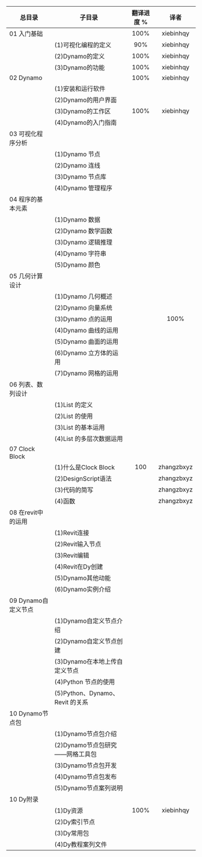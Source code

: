 | 总目录        | 子目录        | 翻译进度 %  | 译者 |
| ------------- |-------------|:-----:|:-----:|
|01 入门基础    ||100%|xiebinhqy
||(1)可视化编程的定义|90%|xiebinhqy
||(2)Dynamo的定义|100%|xiebinhqy
||(3)Dynamo的功能|100%|xiebinhqy
|02 Dynamo||100%|xiebinhqy
||(1)安装和运行软件||
||(2)Dynamo的用户界面||
||(3)Dynamo的工作区|100%|xiebinhqy
||(4)Dynamo的入门指南||
|03 可视化程序分析|||
||(1)Dynamo 节点||
||(2)Dynamo 连线||
||(3)Dynamo 节点库||
||(4)Dynamo 管理程序||
|04 程序的基本元素|||
||(1)Dynamo 数据||
||(2)Dynamo 数学函数||
||(3)Dynamo 逻辑推理||
||(4)Dynamo 字符串||
||(5)Dynamo 颜色||
|05 几何计算设计|||
||(1)Dynamo 几何概述||
||(2)Dynamo 向量系统||
||(3)Dynamo 点的运用||100%
||(4)Dynamo 曲线的运用||
||(5)Dynamo 曲面的运用||
||(6)Dynamo 立方体的运用||
||(7)Dynamo 网格的运用||
|06 列表、数列设计|||
||(1)List 的定义||
||(2)List 的使用||
||(3)List 的基本运用||
||(4)List 的多层次数据运用||
|07 Clock Block|||
||(1)什么是Clock Block|100|zhangzbxyz
||(2)DesignScript语法||zhangzbxyz
||(3)代码的简写||zhangzbxyz
||(4)函数||zhangzbxyz
|08 在revit中的运用|||
||(1)Revit连接||
||(2)Revit输入节点||
||(3)Revit编辑||
||(4)Revit在Dy创建||
||(5)Dynamo其他动能||
||(6)Dynamo实例介绍||
|09 Dynamo自定义节点|||
||(1)Dynamo自定义节点介绍||
||(2)Dynamo自定义节点创建||
||(3)Dynamo在本地上传自定义节点||
||(4)Python 节点的使用||
||(5)Python、Dynamo、Revit 的关系||
|10 Dynamo节点包|||
||(1)Dynamo节点包介绍||
||(2)Dynamo节点包研究——网格工具包||
||(3)Dynamo节点包开发||
||(4)Dynamo节点包发布||
||(5)Dynamo节点案列说明||
|10 Dy附录|||
||(1)Dy资源|100%|xiebinhqy
||(2)Dy索引节点||
||(3)Dy常用包||
||(4)Dy教程案列文件||



